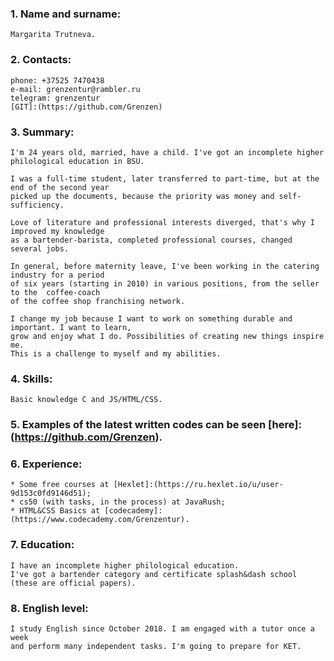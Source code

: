 ### 1. Name and surname:

	Margarita Trutneva.

### 2. Contacts:

	phone: +37525 7470438
	e-mail: grenzentur@rambler.ru
	telegram: grenzentur
	[GIT]:(https://github.com/Grenzen)

### 3. Summary:

	I'm 24 years old, married, have a child. I've got an incomplete higher philological education in BSU.

	I was a full-time student, later transferred to part-time, but at the end of the second year  
	picked up the documents, because the priority was money and self-sufficiency.

	Love of literature and professional interests diverged, that's why I improved my knowledge  
	as a bartender-barista, completed professional courses, changed several jobs.

	In general, before maternity leave, I've been working in the catering industry for a period  
	of six years (starting in 2010) in various positions, from the seller to the  coffee-coach  
	of the coffee shop franchising network.

	I change my job because I want to work on something durable and important. I want to learn, 
	grow and enjoy what I do. Possibilities of creating new things inspire me.
	This is a challenge to myself and my abilities.

### 4. Skills:

	Basic knowledge C and JS/HTML/CSS.

### 5. Examples of the latest written codes can be seen [here]:(https://github.com/Grenzen).

### 6. Experience: 

	* Some free courses at [Hexlet]:(https://ru.hexlet.io/u/user-9d153c0fd9146d51);
	* cs50 (with tasks, in the process) at JavaRush;
	* HTML&CSS Basics at [codecademy]:(https://www.codecademy.com/Grenzentur).

### 7. Education:

	I have an incomplete higher philological education.
	I've got a bartender category and certificate splash&dash school (these are official papers).

### 8. English level:

	I study English since October 2018. I am engaged with a tutor once a week  
	and perform many independent tasks. I'm going to prepare for KET.
